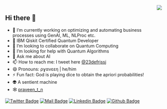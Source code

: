 <img align='right' src="https://github-readme-stats.vercel.app/api?username=praveentn&show_icons=true&theme=dracula">

## Hi there :dolphin:


- 🔭 I’m currently working on optimizing and automating business processes using GenAI, ML, NLProc etc.
- 🌱 IBM Qiskit Certified Quantum Developer
- 👯 I’m looking to collaborate on Quantum Computing
- 🤔 I’m looking for help with Quantum Algorithms
- 💬 Ask me about AI
- 📫 How to reach me: I tweet here [@23defrjssj](https://twitter.com/23defrjssj)
- 😄 Pronouns: ρɣανεεη | he/him
- ⚡ Fun fact: God is playing dice to obtain the apriori probabilities!
- :alien: A sentient machine
- 🕸️ [praveen_t_n](https://www.linkedin.com/in/tnpraveen)

[![Twitter Badge](https://img.shields.io/badge/twitter-1DA1F2?style=for-the-badge&logo=twitter&logoColor=white)](https://twitter.com/ivanpeer)
[![Mail Badge](https://img.shields.io/badge/email-c14438?style=for-the-badge&logo=Gmail&logoColor=white&link=mailto:sigmoidptn@gmail.com)](mailto:sigmoidptn@gmail.com)
[![Linkedin Badge](https://img.shields.io/badge/linkedin-%230077B5.svg?&style=for-the-badge&logo=linkedin&logoColor=white)](https://www.linkedin.com/in/tnpraveen)
[![Github Badge](https://img.shields.io/badge/github-333?style=for-the-badge&logo=github&logoColor=white)](https://github.com/praveentn)
